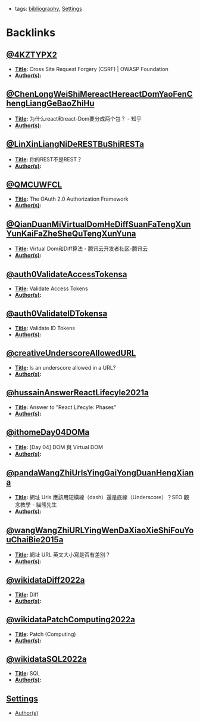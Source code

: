 - tags: [bibliography](<bibliography.md>), [Settings](<Settings.md>)

# Backlinks
## [@4KZTYPX2](<@4KZTYPX2.md>)
- **[Title](<Title.md>):** Cross Site Request Forgery (CSRF) | OWASP Foundation
- **[Author(s)](<Author(s).md>):**

## [@ChenLongWeiShiMereactHereactDomYaoFenChengLiangGeBaoZhiHu](<@ChenLongWeiShiMereactHereactDomYaoFenChengLiangGeBaoZhiHu.md>)
- **[Title](<Title.md>):** 为什么react和react-Dom要分成两个包？ - 知乎
- **[Author(s)](<Author(s).md>):**

## [@LinXinLiangNiDeRESTBuShiRESTa](<@LinXinLiangNiDeRESTBuShiRESTa.md>)
- **[Title](<Title.md>):** 你的REST不是REST？
- **[Author(s)](<Author(s).md>):**

## [@QMCUWFCL](<@QMCUWFCL.md>)
- **[Title](<Title.md>):** The OAuth 2.0 Authorization Framework
- **[Author(s)](<Author(s).md>):**

## [@QianDuanMiVirtualDomHeDiffSuanFaTengXunYunKaiFaZheSheQuTengXunYuna](<@QianDuanMiVirtualDomHeDiffSuanFaTengXunYunKaiFaZheSheQuTengXunYuna.md>)
- **[Title](<Title.md>):** Virtual Dom和Diff算法 - 腾讯云开发者社区-腾讯云
- **[Author(s)](<Author(s).md>):**

## [@auth0ValidateAccessTokensa](<@auth0ValidateAccessTokensa.md>)
- **[Title](<Title.md>):** Validate Access Tokens
- **[Author(s)](<Author(s).md>):**

## [@auth0ValidateIDTokensa](<@auth0ValidateIDTokensa.md>)
- **[Title](<Title.md>):** Validate ID Tokens
- **[Author(s)](<Author(s).md>):**

## [@creativeUnderscoreAllowedURL](<@creativeUnderscoreAllowedURL.md>)
- **[Title](<Title.md>):** Is an underscore allowed in a URL?
- **[Author(s)](<Author(s).md>):**

## [@hussainAnswerReactLifecyle2021a](<@hussainAnswerReactLifecyle2021a.md>)
- **[Title](<Title.md>):** Answer to "React Lifecyle: Phases"
- **[Author(s)](<Author(s).md>):**

## [@ithomeDay04DOMa](<@ithomeDay04DOMa.md>)
- **[Title](<Title.md>):** [Day 04] DOM 與 Virtual DOM
- **[Author(s)](<Author(s).md>):**

## [@pandaWangZhiUrlsYingGaiYongDuanHengXiana](<@pandaWangZhiUrlsYingGaiYongDuanHengXiana.md>)
- **[Title](<Title.md>):** 網址 Urls 應該用短橫線（dash）還是底線（Underscore）？SEO 觀念教學 - 貓熊先生
- **[Author(s)](<Author(s).md>):**

## [@wangWangZhiURLYingWenDaXiaoXieShiFouYouChaiBie2015a](<@wangWangZhiURLYingWenDaXiaoXieShiFouYouChaiBie2015a.md>)
- **[Title](<Title.md>):** 網址 URL 英文大小寫是否有差別？
- **[Author(s)](<Author(s).md>):**

## [@wikidataDiff2022a](<@wikidataDiff2022a.md>)
- **[Title](<Title.md>):** Diff
- **[Author(s)](<Author(s).md>):**

## [@wikidataPatchComputing2022a](<@wikidataPatchComputing2022a.md>)
- **[Title](<Title.md>):** Patch (Computing)
- **[Author(s)](<Author(s).md>):**

## [@wikidataSQL2022a](<@wikidataSQL2022a.md>)
- **[Title](<Title.md>):** SQL
- **[Author(s)](<Author(s).md>):**

## [Settings](<Settings.md>)
- [Author(s)](<Author(s).md>)

